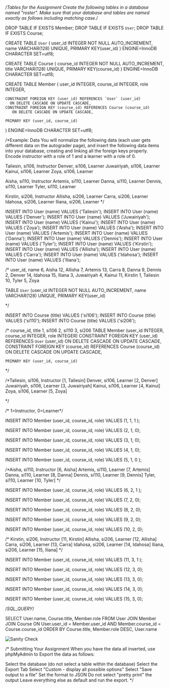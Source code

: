 /*Tables for the Assignment
Create the following tables in a database named "roster". Make sure that your database and tables are named exactly as follows including matching case.*/

DROP TABLE IF EXISTS Member;
DROP TABLE IF EXISTS `User`;
DROP TABLE IF EXISTS Course;

CREATE TABLE `User` (
    user_id     INTEGER NOT NULL AUTO_INCREMENT,
    name        VARCHAR(128) UNIQUE,
    PRIMARY KEY(user_id)
) ENGINE=InnoDB CHARACTER SET=utf8;

CREATE TABLE Course (
    course_id     INTEGER NOT NULL AUTO_INCREMENT,
    title         VARCHAR(128) UNIQUE,
    PRIMARY KEY(course_id)
) ENGINE=InnoDB CHARACTER SET=utf8;

CREATE TABLE Member (
    user_id       INTEGER,
    course_id     INTEGER,
    role          INTEGER,

    CONSTRAINT FOREIGN KEY (user_id) REFERENCES `User` (user_id)
      ON DELETE CASCADE ON UPDATE CASCADE,
    CONSTRAINT FOREIGN KEY (course_id) REFERENCES Course (course_id)
       ON DELETE CASCADE ON UPDATE CASCADE,

    PRIMARY KEY (user_id, course_id)
) ENGINE=InnoDB CHARACTER SET=utf8;
  
  
  /*Example: Data
You will normalize the following data (each user gets different data on the autograder page), and insert the following data items into your database, creating and
linking all the foreign keys properly. Encode instructor with a role of 1 and a learner with a role of 0.

Taliesin, si106, Instructor
Denver, si106, Learner
Juwairiyah, si106, Learner
Kainui, si106, Learner
Zoya, si106, Learner

Aisha, si110, Instructor
Artemis, si110, Learner
Danna, si110, Learner
Dennis, si110, Learner
Tyler, si110, Learner

Kirstin, si206, Instructor
Allisha, si206, Learner
Carra, si206, Learner
Idahosa, si206, Learner
Iliana, si206, Learner */

INSERT INTO User (name) VALUES ('Taliesin');
INSERT INTO User (name) VALUES ('Denver');
INSERT INTO User (name) VALUES ('Juwairiyah');
INSERT INTO User (name) VALUES ('Kainui');
INSERT INTO User (name) VALUES ('Zoya');
INSERT INTO User (name) VALUES ('Aisha');
INSERT INTO User (name) VALUES ('Artemis');
INSERT INTO User (name) VALUES ('Danna');
INSERT INTO User (name) VALUES ('Dennis');
INSERT INTO User (name) VALUES ('Tyler');
INSERT INTO User (name) VALUES ('Kirstin');
INSERT INTO User (name) VALUES ('Allisha');
INSERT INTO User (name) VALUES ('Carra');
INSERT INTO User (name) VALUES ('Idahosa');
INSERT INTO User (name) VALUES ('Iliana');

/* 
user_id, name
6, Aisha
12, Allisha
7, Artemis
13, Carra
8, Danna
9, Dennis
2, Denver
14, Idahosa
15, Iliana
3, Juwairiyah
4, Kainui
11, Kirstin
1, Taliesin
10, Tyler
5, Zoya

TABLE `User` (user_id INTEGER NOT NULL AUTO_INCREMENT, name VARCHAR(128) UNIQUE, 
PRIMARY KEY(user_id)

*/

INSERT INTO Course (title) VALUES ('si106');
INSERT INTO Course (title) VALUES ('si110');
INSERT INTO Course (title) VALUES ('si206');

/*
course_id, title
1, si106
2, si110
3, si206
 TABLE Member (user_id INTEGER, course_id INTEGER, role INTEGER)
     CONSTRAINT FOREIGN KEY (user_id) REFERENCES `User` (user_id)
      ON DELETE CASCADE ON UPDATE CASCADE,
    CONSTRAINT FOREIGN KEY (course_id) REFERENCES Course (course_id)
       ON DELETE CASCADE ON UPDATE CASCADE,

    PRIMARY KEY (user_id, course_id)
    
*/

/*Taliesin, si106, Instructor [1, Taliesin]
Denver, si106, Learner [2, Denver]
Juwairiyah, si106, Learner [3, Juwairiyah]
Kainui, si106, Learner [4, Kainui]
Zoya, si106, Learner [5, Zoya]

*/

/* 1=Instructor, 0=Learner*/

INSERT INTO Member (user_id, course_id, role) VALUES (1, 1, 1 );

INSERT INTO Member (user_id, course_id, role) VALUES (2, 1, 0);

INSERT INTO Member (user_id, course_id, role) VALUES (3, 1, 0);

INSERT INTO Member (user_id, course_id, role) VALUES (4, 1, 0);

INSERT INTO Member (user_id, course_id, role) VALUES (5, 1, 0 );


/*Aisha, si110, Instructor [6, Aisha]
Artemis, si110, Learner  [7, Artemis]
Danna, si110, Learner [8, Danna]
Dennis, si110, Learner [9, Dennis]
Tyler, si110, Learner [10, Tyler]
*/

INSERT INTO Member (user_id, course_id, role) VALUES (6, 2, 1 );

INSERT INTO Member (user_id, course_id, role) VALUES (7, 2, 0);

INSERT INTO Member (user_id, course_id, role) VALUES (8, 2, 0);

INSERT INTO Member (user_id, course_id, role) VALUES (9, 2, 0);

INSERT INTO Member (user_id, course_id, role) VALUES (10, 2, 0);

/*
Kirstin, si206, Instructor [11, Kirstin]
Allisha, si206, Learner [12, Allisha]
Carra, si206, Learner [13, Carra]
Idahosa, si206, Learner [14, Idahosa]
Iliana, si206, Learner [15, Iliana]
*/


INSERT INTO Member (user_id, course_id, role) VALUES (11, 3, 1 );

INSERT INTO Member (user_id, course_id, role) VALUES (12, 3, 0);

INSERT INTO Member (user_id, course_id, role) VALUES (13, 3, 0);

INSERT INTO Member (user_id, course_id, role) VALUES (14, 3, 0);

INSERT INTO Member (user_id, course_id, role) VALUES (15, 3, 0);


/*SQL_QUERY*/

SELECT User.name, Course.title, Member.role
FROM User JOIN Member JOIN Course
ON User.user_id = Member.user_id AND Member.course_id = Course.course_id
ORDER BY Course.title, Member.role DESC, User.name


![Sanity Check](https://github.com/lindangulopez/DrCHUCK-PHP-SQL-DB-APPS-JS/blob/main/SQL/sanity_check.png?raw=true)


/* Submitting Your Assignment
When you have the data all inserted, use phpMyAdmin to Export the data as follows:

Select the database (do not select a table within the database)
Select the Export Tab
Select "Custom - display all possible options"
Select "Save output to a file"
Set the format to JSON
Do not select "pretty print" the output
Leave everything else as default and run the export.
*/

